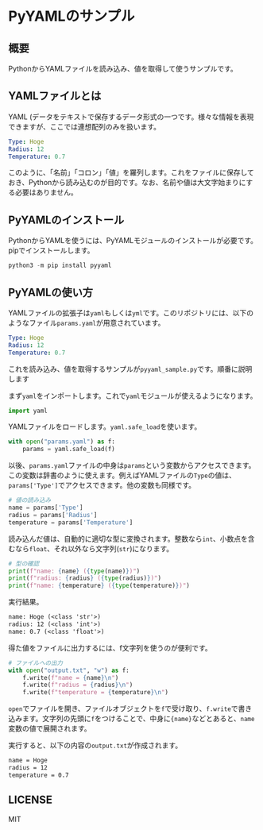 # PyYAMLのサンプル

## 概要

PythonからYAMLファイルを読み込み、値を取得して使うサンプルです。

## YAMLファイルとは

YAML (データをテキストで保存するデータ形式の一つです。様々な情報を表現できますが、ここでは連想配列のみを扱います。

```yaml
Type: Hoge
Radius: 12
Temperature: 0.7
```

このように、「名前」「コロン」「値」を羅列します。これをファイルに保存しておき、Pythonから読み込むのが目的です。なお、名前や値は大文字始まりにする必要はありません。

## PyYAMLのインストール

PythonからYAMLを使うには、PyYAMLモジュールのインストールが必要です。pipでインストールします。

```py
python3 -m pip install pyyaml
```

## PyYAMLの使い方

YAMLファイルの拡張子は`yaml`もしくは`yml`です。このリポジトリには、以下のようなファイル`params.yaml`が用意されています。

```yaml
Type: Hoge
Radius: 12
Temperature: 0.7
```

これを読み込み、値を取得するサンプルが`pyyaml_sample.py`です。順番に説明します

まず`yaml`をインポートします。これで`yaml`モジュールが使えるようになります。

```py
import yaml
```

YAMLファイルをロードします。`yaml.safe_load`を使います。

```py
with open("params.yaml") as f:
    params = yaml.safe_load(f)
```

以後、`params.yaml`ファイルの中身は`params`という変数からアクセスできます。この変数は辞書のように使えます。例えばYAMLファイルの`Type`の値は、`params['Type']`でアクセスできます。他の変数も同様です。

```py
# 値の読み込み
name = params['Type']
radius = params['Radius']
temperature = params['Temperature']
```

読み込んだ値は、自動的に適切な型に変換されます。整数なら`int`、小数点を含むなら`float`、それ以外なら文字列(`str`)になります。

```py
# 型の確認
print(f"name: {name} ({type(name)})")
print(f"radius: {radius} ({type(radius)})")
print(f"name: {temperature} ({type(temperature)})")
```

実行結果。

```txt
name: Hoge (<class 'str'>)
radius: 12 (<class 'int'>)
name: 0.7 (<class 'float'>)
```

得た値をファイルに出力するには、f文字列を使うのが便利です。

```py
# ファイルへの出力
with open("output.txt", "w") as f:
    f.write(f"name = {name}\n")
    f.write(f"radius = {radius}\n")
    f.write(f"temperature = {temperature}\n")
```

`open`でファイルを開き、ファイルオブジェクトを`f`で受け取り、`f.write`で書き込みます。文字列の先頭に`f`をつけることで、中身に`{name}`などとあると、`name`変数の値で展開されます。

実行すると、以下の内容の`output.txt`が作成されます。

```txt
name = Hoge
radius = 12
temperature = 0.7
```

## LICENSE

MIT
